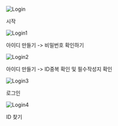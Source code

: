 ![Login](https://github.com/user-attachments/assets/13ed3b0a-cdf8-4a12-a335-76b07137d7e8)

시작

![Login1](https://github.com/user-attachments/assets/20a79c06-89c8-4240-a408-7d5e9e40cb24)

아이디 만들기 -> 비밀번호 확인하기

![Login2](https://github.com/user-attachments/assets/22925981-d6c5-4942-9be4-0206bfc9ab1b)

아이디 만들기 -> ID중복 확인 및 필수작성지 확인

![Login3](https://github.com/user-attachments/assets/db6d7b3a-c76a-4875-8abf-a5a8b9d121fb)

로그인

![Login4](https://github.com/user-attachments/assets/b2b99932-301d-4fd7-b54f-8fc807d53d84)

ID 찾기
